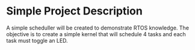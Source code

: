 # Simple Project Description

A simple scheduller will be created to demonstrate RTOS knowledge. The objective 
is to create a simple kernel that will schedule 4 tasks and each task must 
toggle an LED.
